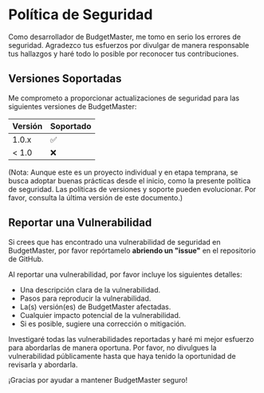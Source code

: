 # Política de Seguridad

Como desarrollador de BudgetMaster, me tomo en serio los errores de seguridad. Agradezco tus esfuerzos por divulgar de manera responsable tus hallazgos y haré todo lo posible por reconocer tus contribuciones.

## Versiones Soportadas

Me comprometo a proporcionar actualizaciones de seguridad para las siguientes versiones de BudgetMaster:

| Versión | Soportado          |
| ------- | ------------------ |
| 1.0.x   | :white_check_mark: |
| < 1.0   | :x:                |

(Nota: Aunque este es un proyecto individual y en etapa temprana, se busca adoptar buenas prácticas desde el inicio, como la presente política de seguridad. Las políticas de versiones y soporte pueden evolucionar. Por favor, consulta la última versión de este documento.)

## Reportar una Vulnerabilidad

Si crees que has encontrado una vulnerabilidad de seguridad en BudgetMaster, por favor repórtamelo **abriendo un "issue"** en el repositorio de GitHub.

Al reportar una vulnerabilidad, por favor incluye los siguientes detalles:

*   Una descripción clara de la vulnerabilidad.
*   Pasos para reproducir la vulnerabilidad.
*   La(s) versión(es) de BudgetMaster afectadas.
*   Cualquier impacto potencial de la vulnerabilidad.
*   Si es posible, sugiere una corrección o mitigación.

Investigaré todas las vulnerabilidades reportadas y haré mi mejor esfuerzo para abordarlas de manera oportuna. Por favor, no divulgues la vulnerabilidad públicamente hasta que haya tenido la oportunidad de revisarla y abordarla.

¡Gracias por ayudar a mantener BudgetMaster seguro!
